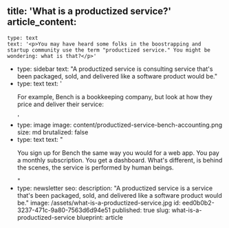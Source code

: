 title: 'What is a productized service?'
article_content:
  -
    type: text
    text: '<p>You may have heard some folks in the boostrapping and startup community use the term "productized service." You might be wondering: what is that?</p>'
  -
    type: sidebar
    text: "A productized service is consulting service that's been packaged, sold, and delivered like a software product would be."
  -
    type: text
    text: '<p>For example, Bench is a bookkeeping company, but look at how they price and deliver their service:</p>'
  -
    type: image
    image: content/productized-service-bench-accounting.png
    size: md
    brutalized: false
  -
    type: text
    text: "<p>You sign up for Bench the same way you would for a web app. You pay a monthly subscription. You get a dashboard. What's different, is behind the scenes, the service is performed by human beings.</p>"
  -
    type: newsletter
seo:
  description: "A productized service is a service that's been packaged, sold, and delivered like a software product would be."
  image: /assets/what-is-a-productized-service.jpg
id: eed0b0b2-3237-471c-9a80-7563d6d94e51
published: true
slug: what-is-a-productized-service
blueprint: article
